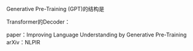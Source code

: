 

<!--
 * @version:
 * @Author:  StevenJokess https://github.com/StevenJokess
 * @Date: 2020-11-17 19:54:54
 * @LastEditors:  StevenJokess https://github.com/StevenJokess
 * @LastEditTime: 2020-11-17 20:21:34
 * @Description:
 * @TODO::
 * @Reference:https://0809zheng.github.io/2020/04/27/elmo-bert-gpt.html
-->
Generative Pre-Training (GPT)的结构是

Transformer的Decoder：


paper：Improving Language Understanding by Generative Pre-Training
arXiv：NLPIR
